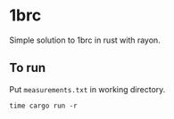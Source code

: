 # 1brc

Simple solution to 1brc in rust with rayon.

## To run

Put `measurements.txt` in working directory.

```
time cargo run -r
```
